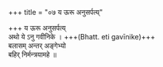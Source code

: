 +++
title = "०७ य ऊरू अनुसर्पत्य्"

+++
य ऊरू अनुसर्पत्य्  
अथो ये ऽनु गवीनिके । +++(Bhatt. eti gavīnike)+++  
बलासम् अन्तर् अङ्गेभ्यो  
बहिर् निर्मन्त्रयामहे ॥